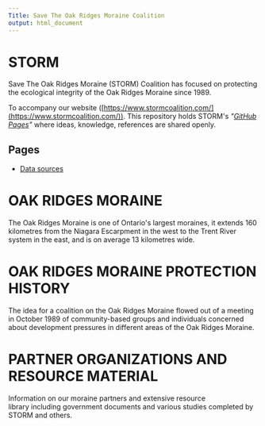 ```yaml
---
Title: Save The Oak Ridges Moraine Coalition
output: html_document
---
```


# STORM

Save The Oak Ridges  Moraine (STORM) Coalition has focused on protecting the ecological integrity of the Oak Ridges Moraine since 1989.

To accompany our website ([https://www.stormcoalition.com/](https://www.stormcoalition.com/)). This repository holds STORM's *"[GitHub Pages](https://pages.github.com/)"* where ideas, knowledge, references are shared openly.

## Pages

- [Data sources](sources.html)



# OAK RIDGES MORAINE

The Oak Ridges Moraine is one of Ontario's largest moraines, it extends 160 kilometres from the Niagara Escarpment in the west to the Trent River system in the east, and is on average 13 kilometres wide. 


# OAK RIDGES MORAINE PROTECTION HISTORY

The idea for a coalition on the Oak Ridges Moraine flowed out of a meeting in October 1989 of community-based groups and individuals concerned about development pressures in different areas of the Oak Ridges Moraine.


# PARTNER ORGANIZATIONS AND RESOURCE MATERIAL

Information on our moraine partners and extensive resource library including government documents and various studies completed by STORM and others.



